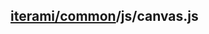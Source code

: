 [iterami/common](https://github.com/iterami/Documentation.htm/blob/gh-pages/common/README.md)/js/canvas.js
----------------------------------------------------------------------------------------------------------
